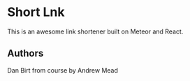 # Short Lnk

This is an awesome link shortener built on Meteor and React.

## Authors
Dan Birt
from course by Andrew Mead
